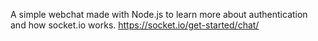 
A simple webchat made with Node.js to learn more about authentication and how socket.io works.
https://socket.io/get-started/chat/